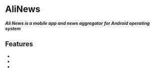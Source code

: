 # AliNews
#### *Ali News is a mobile app and news aggregator for Android operating system*

## Features
 - 
 -
 -
